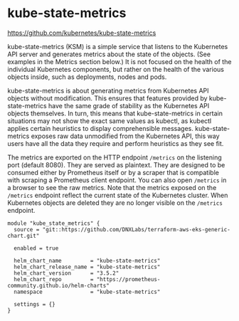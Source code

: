 # kube-state-metrics

https://github.com/kubernetes/kube-state-metrics

kube-state-metrics (KSM) is a simple service that listens to the Kubernetes API server and generates metrics about the state of the objects. (See examples in the Metrics section below.) It is not focused on the health of the individual Kubernetes components, but rather on the health of the various objects inside, such as deployments, nodes and pods.

kube-state-metrics is about generating metrics from Kubernetes API objects without modification. This ensures that features provided by kube-state-metrics have the same grade of stability as the Kubernetes API objects themselves. In turn, this means that kube-state-metrics in certain situations may not show the exact same values as kubectl, as kubectl applies certain heuristics to display comprehensible messages. kube-state-metrics exposes raw data unmodified from the Kubernetes API, this way users have all the data they require and perform heuristics as they see fit.

The metrics are exported on the HTTP endpoint `/metrics` on the listening port (default 8080). They are served as plaintext. They are designed to be consumed either by Prometheus itself or by a scraper that is compatible with scraping a Prometheus client endpoint. You can also open `/metrics` in a browser to see the raw metrics. Note that the metrics exposed on the `/metrics` endpoint reflect the current state of the Kubernetes cluster. When Kubernetes objects are deleted they are no longer visible on the `/metrics` endpoint.

```
module "kube_state_metrics" {
  source = "git::https://github.com/DNXLabs/terraform-aws-eks-generic-chart.git"

  enabled = true

  helm_chart_name         = "kube-state-metrics"
  helm_chart_release_name = "kube-state-metrics"
  helm_chart_version      = "3.5.2"
  helm_chart_repo         = "https://prometheus-community.github.io/helm-charts"
  namespace               = "kube-state-metrics"

  settings = {}
}
```